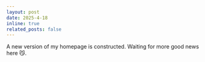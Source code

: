 ```yaml
---
layout: post
date: 2025-4-18
inline: true
related_posts: false
---
```


A new version of my homepage is constructed. Waiting for more good news here 😼.

